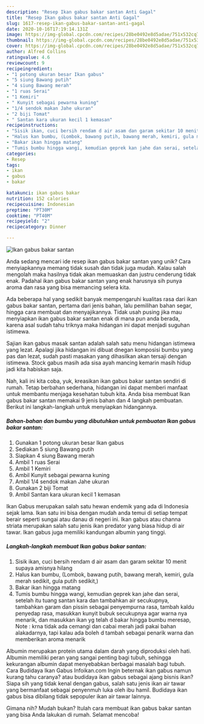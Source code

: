 ```yaml
---
description: "Resep Ikan gabus bakar santan Anti Gagal"
title: "Resep Ikan gabus bakar santan Anti Gagal"
slug: 1617-resep-ikan-gabus-bakar-santan-anti-gagal
date: 2020-10-16T17:19:14.131Z
image: https://img-global.cpcdn.com/recipes/28be0492e8d5adae/751x532cq70/ikan-gabus-bakar-santan-foto-resep-utama.jpg
thumbnail: https://img-global.cpcdn.com/recipes/28be0492e8d5adae/751x532cq70/ikan-gabus-bakar-santan-foto-resep-utama.jpg
cover: https://img-global.cpcdn.com/recipes/28be0492e8d5adae/751x532cq70/ikan-gabus-bakar-santan-foto-resep-utama.jpg
author: Alfred Collins
ratingvalue: 4.6
reviewcount: 9
recipeingredient:
- "1 potong ukuran besar Ikan gabus"
- "5 siung Bawang putih"
- "4 siung Bawang merah"
- "1 ruas Serai"
- "1 Kemiri"
- " Kunyit sebagai pewarna kuning"
- "1/4 sendok makan Jahe ukuran"
- "2 biji Tomat"
- " Santan kara ukuran kecil 1 kemasan"
recipeinstructions:
- "Sisik ikan, cuci bersih rendam d air asam dan garam sekitar 10 menit supaya amisnya hilang"
- "Halus kan bumbu, (Lombok, bawang putih, bawang merah, kemiri, gula merah sedikit, gula putih sedikit,)"
- "Bakar ikan hingga matang"
- "Tumis bumbu hingga wangi, kemudian geprek kan jahe dan serai, setelah itu tuang santan kara dan tambahkan air secukupnya, tambahkan garam dan pissin sebagai penyempurna rasa, tambah kaldu penyedap rasa, masukkan kunyit bubuk secukupnya agar warna nya menarik, dan masukkan ikan yg telah d bakar hingga bumbu meresap, Note : krna tidak ada cemangi dan cabai merah jadi pakai bahan alakadarnya, tapi kalau ada boleh d tambah sebagai penarik warna dan memberikan aroma menarik"
categories:
- Resep
tags:
- ikan
- gabus
- bakar

katakunci: ikan gabus bakar 
nutrition: 152 calories
recipecuisine: Indonesian
preptime: "PT30M"
cooktime: "PT40M"
recipeyield: "2"
recipecategory: Dinner

---
```



![Ikan gabus bakar santan](https://img-global.cpcdn.com/recipes/28be0492e8d5adae/751x532cq70/ikan-gabus-bakar-santan-foto-resep-utama.jpg)

Anda sedang mencari ide resep ikan gabus bakar santan yang unik? Cara menyiapkannya memang tidak susah dan tidak juga mudah. Kalau salah mengolah maka hasilnya tidak akan memuaskan dan justru cenderung tidak enak. Padahal ikan gabus bakar santan yang enak harusnya sih punya aroma dan rasa yang bisa memancing selera kita.

Ada beberapa hal yang sedikit banyak mempengaruhi kualitas rasa dari ikan gabus bakar santan, pertama dari jenis bahan, lalu pemilihan bahan segar, hingga cara membuat dan menyajikannya. Tidak usah pusing jika mau menyiapkan ikan gabus bakar santan enak di mana pun anda berada, karena asal sudah tahu triknya maka hidangan ini dapat menjadi suguhan istimewa.

Sajian ikan gabus masak santan adalah salah satu menu hidangan istimewa yang lezat. Apalagi jika hidangan ini dibuat dnegan komposisi bumbu yang pas dan lezat, sudah pasti masakan yang dihasilkan akan tersaji dengan istimewa. Stock gabus masih ada sisa ayah mancing kemarin masih hidup jadi kita habiskan saja.


Nah, kali ini kita coba, yuk, kreasikan ikan gabus bakar santan sendiri di rumah. Tetap berbahan sederhana, hidangan ini dapat memberi manfaat untuk membantu menjaga kesehatan tubuh kita. Anda bisa membuat Ikan gabus bakar santan memakai 9 jenis bahan dan 4 langkah pembuatan. Berikut ini langkah-langkah untuk menyiapkan hidangannya.

<!--inarticleads1-->

##### Bahan-bahan dan bumbu yang dibutuhkan untuk pembuatan Ikan gabus bakar santan:

1. Gunakan 1 potong ukuran besar Ikan gabus
1. Sediakan 5 siung Bawang putih
1. Siapkan 4 siung Bawang merah
1. Ambil 1 ruas Serai
1. Ambil 1 Kemiri
1. Ambil  Kunyit sebagai pewarna kuning
1. Ambil 1/4 sendok makan Jahe ukuran
1. Gunakan 2 biji Tomat
1. Ambil  Santan kara ukuran kecil 1 kemasan


Ikan Gabus merupakan salah satu hewan endemik yang ada di Indonesia sejak lama. Ikan satu ini bisa dengan mudah anda temui di setiap tempat berair seperti sungai atau danau di negeri ini. Ikan gabus atau channa striata merupakan salah satu jenis ikan predator yang biasa hidup di air tawar. Ikan gabus juga memiliki kandungan albumin yang tinggi. 

<!--inarticleads2-->

##### Langkah-langkah membuat Ikan gabus bakar santan:

1. Sisik ikan, cuci bersih rendam d air asam dan garam sekitar 10 menit supaya amisnya hilang
1. Halus kan bumbu, (Lombok, bawang putih, bawang merah, kemiri, gula merah sedikit, gula putih sedikit,)
1. Bakar ikan hingga matang
1. Tumis bumbu hingga wangi, kemudian geprek kan jahe dan serai, setelah itu tuang santan kara dan tambahkan air secukupnya, tambahkan garam dan pissin sebagai penyempurna rasa, tambah kaldu penyedap rasa, masukkan kunyit bubuk secukupnya agar warna nya menarik, dan masukkan ikan yg telah d bakar hingga bumbu meresap, Note : krna tidak ada cemangi dan cabai merah jadi pakai bahan alakadarnya, tapi kalau ada boleh d tambah sebagai penarik warna dan memberikan aroma menarik


Albumin merupakan protein utama dalam darah yang diproduksi oleh hati. Albumin memiliki peran yang sangai penting bagi tubuh, sehingga kekurangan albumin dapat menyebabkan berbagai masalah bagi tubuh. Cara Budidaya Ikan Gabus Infoikan.com Ingin beternak ikan gabus namun kurang tahu caranya? atau budidaya ikan gabus sebagai ajang bisnis ikan? Siapa sih yang tidak kenal dengan gabus, salah satu jenis ikan air tawar yang bermanfaat sebagai penyenmuh luka oleh ibu hamil. Budidaya ikan gabus bisa dibilang tidak sepopuler ikan air tawar lainnya. 

Gimana nih? Mudah bukan? Itulah cara membuat ikan gabus bakar santan yang bisa Anda lakukan di rumah. Selamat mencoba!
